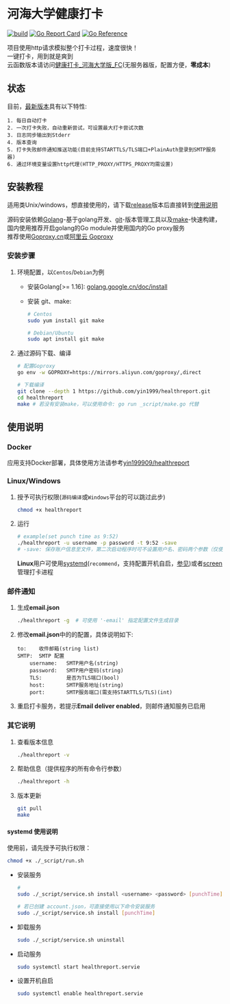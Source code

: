 # 河海大学健康打卡

[![build](https://github.com/yin1999/healthreport/actions/workflows/Build.yml/badge.svg)](https://github.com/yin1999/healthreport/actions/workflows/Build.yml) [![Go Report Card](https://goreportcard.com/badge/github.com/yin1999/healthreport)](https://goreportcard.com/report/github.com/yin1999/healthreport) [![Go Reference](https://pkg.go.dev/badge/github.com/yin1999/healthreport.svg)](https://pkg.go.dev/github.com/yin1999/healthreport)

项目使用http请求模拟整个打卡过程，速度很快！  
一键打卡，用到就是爽到  
云函数版本请访问[健康打卡_河海大学版_FC](https://github.com/yin1999/healthreport_fc)(无服务器版，配置方便，**零成本**)

## 状态

目前，[最新版本](https://github.com/yin1999/healthreport/releases/latest)具有以下特性:

	1. 每日自动打卡
	2. 一次打卡失败，自动重新尝试，可设置最大打卡尝试次数
	3. 日志同步输出到Stderr
	4. 版本查询
	5. 打卡失败邮件通知推送功能(目前支持STARTTLS/TLS端口+PlainAuth登录到SMTP服务器)
	6. 通过环境变量设置http代理(HTTP_PROXY/HTTPS_PROXY均需设置)

## 安装教程

适用类Unix/windows，想直接使用的，请下载[release](https://github.com/yin1999/healthreport/releases/latest)版本后直接转到[使用说明](#使用说明) 

源码安装依赖[Golang](https://golang.google.cn/)-基于golang开发、[git](https://git-scm.com/)-版本管理工具以及[make](https://www.gnu.org/software/make/)-快速构建，国内使用推荐开启golang的Go module并使用国内的Go proxy服务  
推荐使用[Goproxy.cn](https://goproxy.cn/)或[阿里云 Goproxy](https://developer.aliyun.com/mirror/goproxy)

### 安装步骤

1. 环境配置，以`Centos`/`Debian`为例

	- 安装Golang[>= 1.16]: [golang.google.cn/doc/install](https://golang.google.cn/doc/install)

	- 安装 git、make:

	   ```bash
	   # Centos
	   sudo yum install git make

	   # Debian/Ubuntu
	   sudo apt install git make
	   ```

2. 通过源码下载、编译

	```bash
	# 配置Goproxy
	go env -w GOPROXY=https://mirrors.aliyun.com/goproxy/,direct  

	# 下载编译
	git clone --depth 1 https://github.com/yin1999/healthreport.git
	cd healthreport
	make # 若没有安装make，可以使用命令: go run _script/make.go 代替
	```

## 使用说明

### Docker

应用支持Docker部署，具体使用方法请参考[yin199909/healthreport](https://hub.docker.com/r/yin199909/healthreport)

### Linux/Windows

1. 授予可执行权限(`源码编译`或`Windows`平台的可以跳过此步)

	```bash
	chmod +x healthreport
	```

2. 运行

	```bash
	# example(set punch time as 9:52)
	./healthreport -u username -p password -t 9:52 -save
	# -save: 保存账户信息至文件，第二次启动程序时可不设置用户名、密码两个参数（仅使用: ./healthreport -t 9:52）
	```

	**Linux**用户可使用[systemd](https://systemd.io/)(`recommend`，支持配置开机自启，[参见](#systemd%20使用说明))或者[screen](https://www.gnu.org/software/screen/)管理打卡进程

### 邮件通知

1. 生成**email.json**

	```bash
	./healthreport -g  # 可使用 '-email' 指定配置文件生成目录
	```

2. 修改**email.json**中的的配置，具体说明如下:

	```properties
	to:    收件邮箱(string list)
	SMTP:  SMTP 配置
	    username:   SMTP用户名(string)
	    password:   SMTP用户密码(string)
	    TLS:        是否为TLS端口(bool)
	    host:       SMTP服务地址(string)
	    port:       SMTP服务端口(需支持STARTTLS/TLS)(int)
	```

3. 重启打卡服务，若提示**Email deliver enabled**，则邮件通知服务已启用

### 其它说明

1. 查看版本信息

	```bash
	./healthreport -v
	```

2. 帮助信息（提供程序的所有命令行参数）

	```bash
	./healthreport -h
	```

4. 版本更新

	```bash
	git pull
	make
	```

#### systemd 使用说明

使用前，请先授予可执行权限：

```bash
chmod +x ./_script/run.sh
```

- 安装服务

	```bash
	# 
	sudo ./_script/service.sh install <username> <password> [punchTime]

	# 若已创建 account.json，可直接使用以下命令安装服务
	sudo ./_script/service.sh install [punchTime]
	```

- 卸载服务

	```bash
	sudo ./_script/service.sh uninstall
	```

- 启动服务

	```bash
	sudo systemctl start healthreport.servie
	```

- 设置开机自启

	```bash
	sudo systemctl enable healthreport.servie
	```
